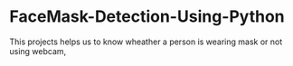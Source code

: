 # FaceMask-Detection-Using-Python
This projects helps us to know wheather a person is wearing mask or not using webcam,
